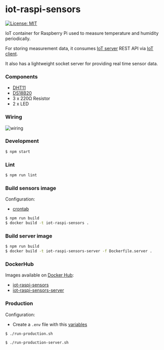 # iot-raspi-sensors

[![License: MIT](https://img.shields.io/badge/License-MIT-yellow.svg)](https://opensource.org/licenses/MIT)

IoT container for Raspberry Pi used to measure temperature and humidity periodically.
 
For storing measurement data, it consumes [IoT server](https://github.com/mmontes11/iot-server) REST API via [IoT client](https://github.com/mmontes11/iot-client).

It also has a lightweight socket server for providing real time sensor data.

### Components

* [DHT11](https://www.adafruit.com/product/386)
* [DS18B20](https://www.adafruit.com/product/381)
* 3 x 220Ω Resistor
* 2 x LED

### Wiring

![wiring](https://raw.githubusercontent.com/mmontes11/iot-raspi-sensors/develop/wiring/wiring.png)

### Development

```bash
$ npm start
```

### Lint

```bash
$ npm run lint
```

### Build sensors image

Configuration:

* [crontab](https://github.com/mmontes11/iot-raspi-sensors/blob/develop/scripts/crontab)

```bash
$ npm run build
$ docker build -t iot-raspi-sensors .
```

### Build server image

```bash
$ npm run build
$ docker build -t iot-raspi-sensors-server -f Dockerfile.server .
```

### DockerHub

Images available on [Docker Hub](https://hub.docker.com/):

* [iot-raspi-sensors](https://hub.docker.com/r/mmontes11/iot-raspi-sensors/)
* [iot-raspi-sensors-server](https://hub.docker.com/r/mmontes11/iot-raspi-sensors-server/)


### Production

Configuration:

* Create a `.env` file with this [variables](https://github.com/mmontes11/iot-raspi-sensors/blob/develop/src/config/production.js)


```bash
$ ./run-production.sh
```

```bash
$ ./run-production-server.sh
```

